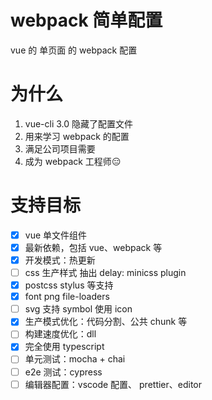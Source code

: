 # webpack 简单配置

vue 的 单页面 的 webpack 配置

# 为什么

1. vue-cli 3.0 隐藏了配置文件
2. 用来学习 webpack 的配置
3. 满足公司项目需要
4. 成为 webpack 工程师:expressionless:

# 支持目标

- [x] vue 单文件组件
- [x] 最新依赖，包括 vue、webpack 等
- [x] 开发模式：热更新
- [ ] css 生产样式 抽出 delay: minicss plugin
- [x] postcss stylus 等支持
- [x] font png file-loaders
- [ ] svg 支持 symbol 使用 icon
- [x] 生产模式优化：代码分割、公共 chunk 等
- [ ] 构建速度优化：dll
- [x] 完全使用 typescript
- [ ] 单元测试：mocha + chai
- [ ] e2e 测试：cypress
- [ ] 编辑器配置：vscode 配置、 prettier、editor
